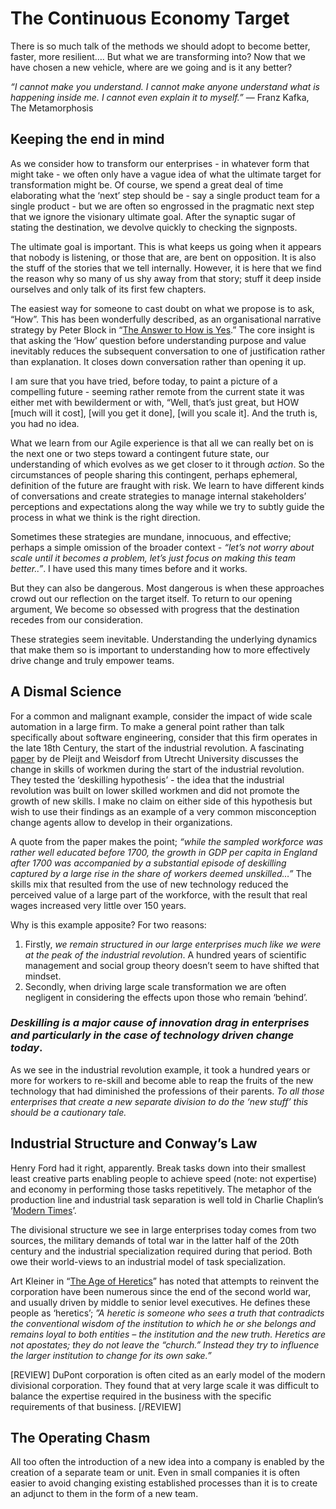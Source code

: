# The Continuous Economy Target

There is so much talk of the methods we should adopt to become better, faster, more resilient…. But what we are transforming into? Now that we have chosen a new vehicle, where are we going and is it any better?

_“I cannot make you understand. I cannot make anyone understand what is happening inside me. I cannot even explain it to myself.”_ 
― Franz Kafka, The Metamorphosis

## Keeping the end in mind
As we consider how to transform our enterprises - in whatever form that might take - we often only have a vague idea of what the ultimate target for transformation might be. Of course, we spend a great deal of time elaborating what the ‘next’ step should be - say a single product team for a single product - but we are often so engrossed in the pragmatic next step that we ignore the visionary ultimate goal. After the synaptic sugar of stating the destination, we devolve quickly to checking the signposts. 

The ultimate goal is important. This is what keeps us going when it appears that nobody is listening, or those that are, are bent on opposition. It is also the stuff of the stories that we tell internally. However, it is here that we find the reason why so many of us shy away from that story; stuff it deep inside ourselves and only talk of its first few chapters. 

The easiest way for someone to cast doubt on what we propose is to ask, “How”. This has been wonderfully described, as an organisational narrative strategy by Peter Block in “[The Answer to How is Yes](http://www.amazon.co.uk/Answer-How-Yes-Acting-Matters-ebook/dp/B00D97FOPW/ref=la_B000APUHDA_1_2?s=books&ie=UTF8&qid=1445077558&sr=1-2).” The core insight is that asking the ‘How’ question before understanding purpose and value inevitably reduces the subsequent conversation to one of justification rather than explanation. It closes down conversation rather than opening it up. 

I am sure that you have tried, before today, to paint a picture of a compelling future - seeming rather remote from the current state it was either met with bewilderment or with, “Well, that’s just great, but HOW [much will it cost], [will you get it done], [will you scale it]. And the truth is, you had no idea. 

What we learn from our Agile experience is that all we can really bet on is the next one or two steps toward a contingent future state, our understanding of which evolves as we get closer to it through _action_. So the circumstances of people sharing this contingent, perhaps ephemeral, definition of the future are fraught with risk. We learn to have different kinds of conversations and create strategies to manage internal stakeholders’ perceptions and expectations along the way while we try to subtly guide the process in what we think is the right direction.

Sometimes these strategies are mundane, innocuous, and effective; perhaps a simple omission of the broader context - _“let’s not worry about scale until it becomes a problem, let’s just focus on making this team better..”_. I have used this many times before and it works.

But they can also be dangerous. Most dangerous is when these approaches crowd out our reflection on the target itself. To return to our opening argument, We become so obsessed with progress that the destination recedes from our consideration. 

These strategies seem inevitable. Understanding the underlying dynamics that make them so is important to understanding how to more effectively drive change and truly empower teams.  

## A Dismal Science
For a common and malignant example, consider the impact of wide scale automation in a large firm. To make a general point rather than talk specifically about software engineering, consider that this firm operates in the late 18th Century, the start of the industrial revolution. A fascinating [paper](http://www.cgeh.nl/sites/default/files/WorkingPapers/cgehwp57_depleijtweisdorf.pdf) by de Pleijt and Weisdorf from Utrecht University discusses the change in skills of workmen during the start of the industrial revolution. They tested the ‘deskilling hypothesis’ - the idea that the industrial revolution was built on lower skilled workmen and did not promote the growth of new skills. I make no claim on either side of this hypothesis but wish to use their findings as an example of a very common misconception change agents allow to develop in their organizations. 

A quote from the paper makes the point; _“while the sampled workforce was rather well educated before 1700, the growth in GDP per capita in England after 1700 was accompanied by a substantial episode of deskilling captured by a large rise in the share of workers deemed unskilled…”_ The skills mix that resulted from the use of new technology reduced the perceived value of a large part of the workforce, with the result that real wages increased very little over 150 years. 

Why is this example apposite? For two reasons:
1. Firstly, *we remain structured in our large enterprises much like we were at the peak of the industrial revolution*. A hundred years of scientific management and social group theory doesn’t seem to have shifted that mindset. 
2. Secondly, when driving large scale transformation we are often negligent in considering the effects upon those who remain ‘behind’. 

### _Deskilling is a major cause of innovation drag in enterprises and particularly in the case of technology driven change today_. 

As we see in the industrial revolution example, it took a hundred years or more for workers to re-skill and become able to reap the fruits of the new technology that had diminished the professions of their parents. *To all those enterprises that create a new separate division to do the ‘new stuff’ this should be a cautionary tale.* 

## Industrial Structure and Conway’s Law

Henry Ford had it right, apparently. Break tasks down into their smallest least creative parts enabling people to achieve speed (note: not expertise) and economy in performing those tasks repetitively. The metaphor of the production line and industrial task separation is well told in Charlie Chaplin’s ‘[Modern Times](https://www.youtube.com/watch?v=ANXGJe6i3G8)’. 

The divisional structure we see in large enterprises today comes from two sources, the military demands of total war in the latter half of the 20th century and the industrial specialization required during that period. Both owe their world-views to an industrial model of task specialization. 

Art Kleiner in “[The Age of Heretics](http://www.amazon.co.uk/The-Age-Heretics-Reinvented-Management/dp/0470190701)” has noted that attempts to reinvent the corporation have been numerous since the end of the second world war, and usually driven by middle to senior level executives. He defines these people as ‘heretics’;  _”A heretic is someone who sees a truth that contradicts the conventional wisdom of the institution to which he or she belongs and remains loyal to both entities – the institution and the new truth.  Heretics are not apostates; they do not leave the “church.”  Instead they try to influence the larger institution to change for its own sake.”_

[REVIEW]
DuPont corporation is often cited as an early model of the modern divisional corporation. They found that at very large scale it was difficult to balance the expertise required in the business with the specific requirements of that business. 
[/REVIEW]


## The Operating Chasm
All too often the introduction of a new idea into a company is enabled by the creation of a separate team or unit. Even in small companies it is often easier to avoid changing existing established processes than it is to create an adjunct to them in the form of a new team. 






